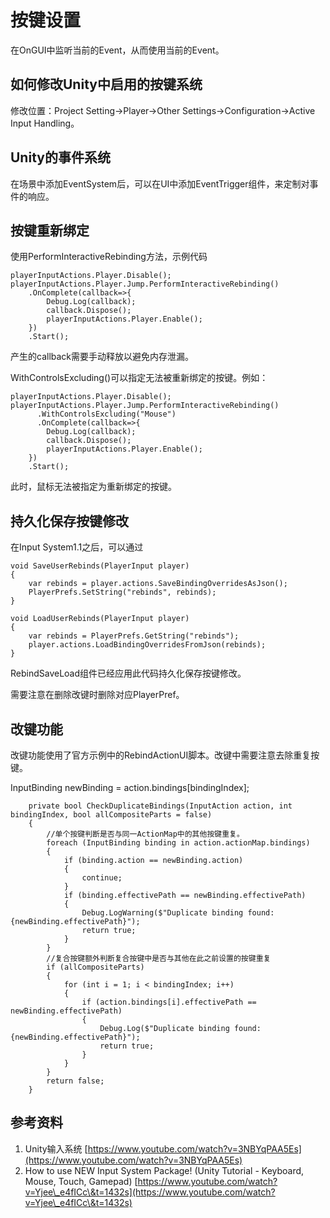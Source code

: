 # 按键设置

在OnGUI中监听当前的Event，从而使用当前的Event。

## 如何修改Unity中启用的按键系统

修改位置：Project Setting->Player->Other Settings->Configuration->Active Input Handling。

## Unity的事件系统

在场景中添加EventSystem后，可以在UI中添加EventTrigger组件，来定制对事件的响应。

## 按键重新绑定

使用PerformInteractiveRebinding方法，示例代码

```
playerInputActions.Player.Disable();
playerInputActions.Player.Jump.PerformInteractiveRebinding()
    .OnComplete(callback=>{
        Debug.Log(callback);
        callback.Dispose();
        playerInputActions.Player.Enable();
    })
    .Start();
```

产生的callback需要手动释放以避免内存泄漏。

WithControlsExcluding()可以指定无法被重新绑定的按键。例如：

```
playerInputActions.Player.Disable();
playerInputActions.Player.Jump.PerformInteractiveRebinding()
      .WithControlsExcluding("Mouse")
      .OnComplete(callback=>{
        Debug.Log(callback);
        callback.Dispose();
        playerInputActions.Player.Enable();
    })
    .Start();
```

此时，鼠标无法被指定为重新绑定的按键。

## 持久化保存按键修改

在Input System1.1之后，可以通过

```
void SaveUserRebinds(PlayerInput player)
{
    var rebinds = player.actions.SaveBindingOverridesAsJson();
    PlayerPrefs.SetString("rebinds", rebinds);
}
 
void LoadUserRebinds(PlayerInput player)
{
    var rebinds = PlayerPrefs.GetString("rebinds");
    player.actions.LoadBindingOverridesFromJson(rebinds);
}
```

RebindSaveLoad组件已经应用此代码持久化保存按键修改。

需要注意在删除改键时删除对应PlayerPref。

## 改键功能

改键功能使用了官方示例中的RebindActionUI脚本。改键中需要注意去除重复按键。

InputBinding newBinding = action.bindings\[bindingIndex];

```
    private bool CheckDuplicateBindings(InputAction action, int bindingIndex, bool allCompositeParts = false)
    {
        //单个按键判断是否与同一ActionMap中的其他按键重复。
        foreach (InputBinding binding in action.actionMap.bindings)
        {
            if (binding.action == newBinding.action)
            {
                continue;
            }
            if (binding.effectivePath == newBinding.effectivePath)
            {
                Debug.LogWarning($"Duplicate binding found:{newBinding.effectivePath}");
                return true;
            }
        }
        //复合按键额外判断复合按键中是否与其他在此之前设置的按键重复
        if (allCompositeParts)
        {
            for (int i = 1; i < bindingIndex; i++)
            {
                if (action.bindings[i].effectivePath == newBinding.effectivePath)
                {
                    Debug.Log($"Duplicate binding found:{newBinding.effectivePath}");
                    return true;
                }
            }
        }
        return false;
    }
```

## 参考资料

1. Unity输入系统 [https://www.youtube.com/watch?v=3NBYqPAA5Es](https://www.youtube.com/watch?v=3NBYqPAA5Es)
2. How to use NEW Input System Package! (Unity Tutorial - Keyboard, Mouse, Touch, Gamepad) [https://www.youtube.com/watch?v=Yjee\_e4fICc\&t=1432s](https://www.youtube.com/watch?v=Yjee\_e4fICc\&t=1432s)
